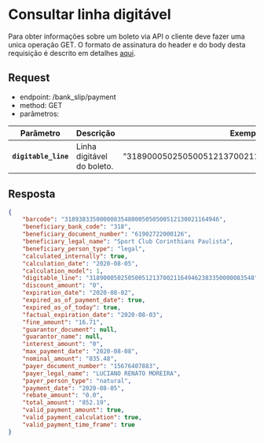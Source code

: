 # Consultar linha digitável

Para obter informações sobre um boleto via API o cliente deve fazer uma unica operação GET.
O formato de assinatura do header e do body desta requisição é descrito em detalhes [aqui](?file=224).

## Request

- endpoint: /bank_slip/payment
- method: GET
- parâmetros:
 
| Parâmetro | Descrição | Exemplo |
|---|---|---|
| **`digitable_line`** | Linha digitável do boleto. | "31890005025050051213700211649462383350000083548" |

## Resposta

```json
{
    "barcode": "31893833500000835480005050500512130021164946",
    "beneficiary_bank_code": "318",
    "beneficiary_document_number": "61902722000126",
    "beneficiary_legal_name": "Sport Club Corinthians Paulista",
    "beneficiary_person_type": "legal",
    "calculated_internally": true,
    "calculation_date": "2020-08-05",
    "calculation_model": 1,
    "digitable_line": "31890005025050051213700211649462383350000083548",
    "discount_amount": "0",
    "expiration_date": "2020-08-02",
    "expired_as_of_payment_date": true,
    "expired_as_of_today": true,
    "factual_expiration_date": "2020-08-03",
    "fine_amount": "16.71",
    "guarantor_document": null,
    "guarantor_name": null,
    "interest_amount": "0",
    "max_payment_date": "2020-08-08",
    "nominal_amount": "835.48",
    "payer_document_number": "15676407883",
    "payer_legal_name": "LUCIANO RENATO MOREIRA",
    "payer_person_type": "natural",
    "payment_date": "2020-08-05",
    "rebate_amount": "0.0",
    "total_amount": "852.19",
    "valid_payment_amount": true,
    "valid_payment_calculation": true,
    "valid_payment_time_frame": true
}
```
<br>
